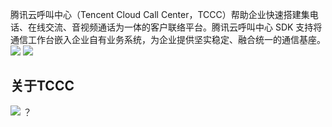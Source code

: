 腾讯云呼叫中心（Tencent Cloud Call Center，TCCC）帮助企业快速搭建集电话、在线交流、音视频通话为一体的客户联络平台。腾讯云呼叫中心 SDK 支持将通信工作台嵌入企业自有业务系统，为企业提供坚实稳定、融合统一的通信基座。
![](https://qcloudimg.tencent-cloud.cn/raw/c45c19db593533e4f075c7b6ed75bf22.png)
![](https://qcloudimg.tencent-cloud.cn/raw/a497e248a0cbd1bf6cb7823c86010855.png)
## 关于TCCC
![](https://qcloudimg.tencent-cloud.cn/raw/9816202ca4f1a7c2f2cfa5e7a0b7792a.png)
？
